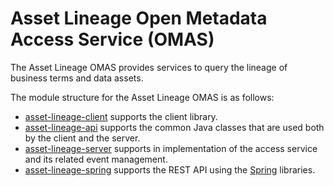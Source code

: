 <!-- SPDX-License-Identifier: Apache-2.0 -->

# Asset Lineage Open Metadata Access Service (OMAS)

The Asset Lineage OMAS provides services to query the lineage of business terms and data assets.

The module structure for the Asset Lineage OMAS is as follows:

* [asset-lineage-client](asset-lineage-client) supports the client library.
* [asset-lineage-api](asset-lineage-api) supports the common Java classes that are used both by the client and the server.
* [asset-lineage-server](asset-lineage-server) supports in implementation of the access service and its related event management.
* [asset-lineage-spring](asset-lineage-spring) supports the REST API using the [Spring](../../../developer-resources/Spring.md) libraries.
